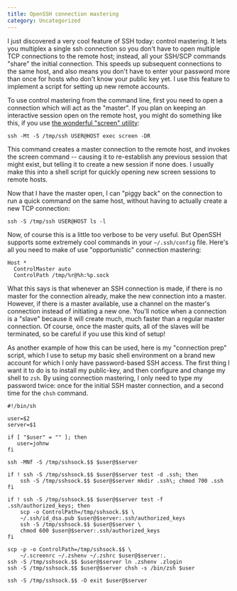 ```yaml
---
title: OpenSSH connection mastering
category: Uncategorized
---
```


I just discovered a very cool feature of SSH today: control mastering.  It lets you multiplex a single ssh connection so you don't have to open multiple TCP connections to the remote host; instead, all your SSH/SCP commands "share" the initial connection.  This speeds up subsequent connections to the same host, and also means you don't have to enter your password more than once for hosts who don't know your public key yet.  I use this feature to implement a script for setting up new remote accounts.

<!--more-->
To use control mastering from the command line, first you need to open a connection which will act as the "master".  If you plan on keeping an interactive session open on the remote host, you might do something like this, if you use [the wonderful "screen" utility](http://en.wikipedia.org/wiki/GNU_Screen):

    ssh -Mt -S /tmp/ssh USER@HOST exec screen -DR

This command creates a master connection to the remote host, and invokes the screen command -- causing it to re-establish any previous session that might exist, but telling it to create a new session if none does.  I usually make this into a shell script for quickly opening new screen sessions to remote hosts.

Now that I have the master open, I can "piggy back" on the connection to run a quick command on the same host, without having to actually create a new TCP connection:

    ssh -S /tmp/ssh USER@HOST ls -l

Now, of course this is a little too verbose to be very useful.  But OpenSSH supports some extremely cool commands in your `~/.ssh/config` file.  Here's all you need to make of use "opportunistic" connection mastering:

    Host *
      ControlMaster auto
      ControlPath /tmp/%r@%h:%p.sock

What this says is that whenever an SSH connection is made, if there is no master for the connection already, make the new connection into a master.  However, if there is a master available, use a channel on the master's connection instead of initiating a new one.  You'll notice when a connection is a "slave" because it will create much, much faster than a regular master connection.  Of course, once the master quits, all of the slaves will be terminated, so be careful if you use this kind of setup!

As another example of how this can be used, here is my "connection prep" script, which I use to setup my basic shell environment on a brand new account for which I only have password-based SSH access.  The first thing I want it to do is to install my public-key, and then configure and change my shell to `zsh`.  By using connection mastering, I only need to type my password twice: once for the initial SSH master connection, and a second time for the `chsh` command.

    #!/bin/sh
    
    user=$2
    server=$1
    
    if [ "$user" = "" ]; then
       user=johnw
    fi
    
    ssh -MNf -S /tmp/sshsock.$$ $user@$server
    
    if ! ssh -S /tmp/sshsock.$$ $user@$server test -d .ssh; then
        ssh -S /tmp/sshsock.$$ $user@$server mkdir .ssh\; chmod 700 .ssh
    fi
    
    if ! ssh -S /tmp/sshsock.$$ $user@$server test -f .ssh/authorized_keys; then
        scp -o ControlPath=/tmp/sshsock.$$ \
    	~/.ssh/id_dsa.pub $user@$server:.ssh/authorized_keys
        ssh -S /tmp/sshsock.$$ $user@$server \
    	chmod 600 $user@$server:.ssh/authorized_keys
    fi
    
    scp -p -o ControlPath=/tmp/sshsock.$$ \
        ~/.screenrc ~/.zshenv ~/.zshrc $user@$server:.
    ssh -S /tmp/sshsock.$$ $user@$server ln .zshenv .zlogin
    ssh -S /tmp/sshsock.$$ $user@$server chsh -s /bin/zsh $user
    
    ssh -S /tmp/sshsock.$$ -O exit $user@$server

